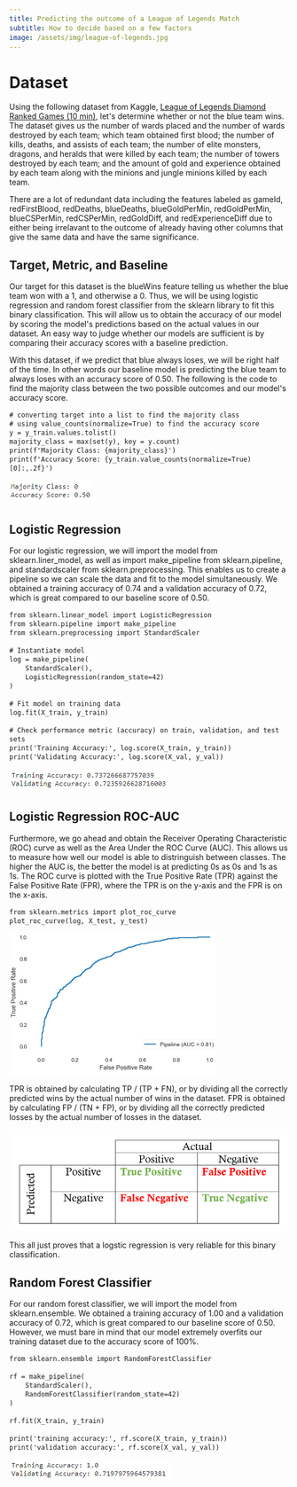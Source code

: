 ```yaml
---
title: Predicting the outcome of a League of Legends Match
subtitle: How to decide based on a few factors
image: /assets/img/league-of-legends.jpg
---
```


# Dataset
Using the following dataset from Kaggle, [League of Legends Diamond Ranked Games (10 min)](https://www.kaggle.com/bobbyscience/league-of-legends-diamond-ranked-games-10-min), let's determine whether or not the blue team wins. The dataset gives us the number of wards placed and the number of wards destroyed by each team; which team obtained first blood; the number of kills, deaths, and assists of each team; the number of elite monsters, dragons, and heralds that were killed by each team; the number of towers destroyed by each team; and the amount of gold and experience obtained by each team along with the minions and jungle minions killed by each team.

There are a lot of redundant data including the features labeled as gameId, redFirstBlood, redDeaths, blueDeaths, blueGoldPerMin, redGoldPerMin, blueCSPerMin, redCSPerMin, redGoldDiff, and redExperienceDiff due to either being irrelavant to the outcome of already having other columns that give the same data and have the same significance.

## Target, Metric, and Baseline
Our target for this dataset is the blueWins feature telling us whether the blue team won with a 1, and otherwise a 0. Thus, we will be using logistic regression and random forest classifier from the sklearn library to fit this binary classification. This will allow us to obtain the accuracy of our model by scoring the model's predictions based on the actual values in our dataset. An easy way to judge whether our models are sufficient is by comparing their accuracy scores with a baseline prediction.

With this dataset, if we predict that blue always loses, we will be right half of the time. In other words our baseline model is predicting the blue team to always loses with an accuracy score of 0.50. The following is the code to find the majority class between the two possible outcomes and our model's accuracy score.
 
    # converting target into a list to find the majority class
    # using value_counts(normalize=True) to find the accuracy score
    y = y_train.values.tolist()
    majority_class = max(set(y), key = y.count)
    print(f'Majority Class: {majority_class}')
    print(f'Accuracy Score: {y_train.value_counts(normalize=True)[0]:,.2f}')

![League of Legends Majority Class and Its Accuracy Score](/assets/img/league-majority.png)

## Logistic Regression
For our logistic regression, we will import the model from sklearn.liner_model, as well as import make_pipeline from sklearn.pipeline, and standardscaler from sklearn.preprocessing. This enables us to create a pipeline so we can scale the data and fit to the model simultaneously. We obtained a training accuracy of 0.74 and a validation accuracy of 0.72, which is great compared to our baseline score of 0.50.

    from sklearn.linear_model import LogisticRegression
    from sklearn.pipeline import make_pipeline
    from sklearn.preprocessing import StandardScaler

    # Instantiate model
    log = make_pipeline(
        StandardScaler(),
        LogisticRegression(random_state=42)
    )

    # Fit model on training data
    log.fit(X_train, y_train)

    # Check performance metric (accuracy) on train, validation, and test sets
    print('Training Accuracy:', log.score(X_train, y_train))
    print('Validating Accuracy:', log.score(X_val, y_val))

![Logistic Regression Accuracy Scores](/assets/img/log-score.png)

## Logistic Regression ROC-AUC
Furthermore, we go ahead and obtain the Receiver Operating Characteristic (ROC) curve as well as the Area Under the ROC Curve (AUC). This allows us to measure how well our model is able to distringuish between classes. The higher the AUC is, the better the model is at predicting 0s as 0s and 1s as 1s. The ROC curve is plotted with the True Positive Rate (TPR) against the False Positive Rate (FPR), where the TPR is on the y-axis and the FPR is on the x-axis. 

    from sklearn.metrics import plot_roc_curve
    plot_roc_curve(log, X_test, y_test)

![Logistic Regression ROC Curve](/assets/img/log-roc-curve.png)

TPR is obtained by calculating TP / (TP + FN), or by dividing all the correctly predicted wins by the actual number of wins in the dataset. FPR is obtained by calculating FP / (TN + FP), or by dividing all the correctly predicted losses by the actual number of losses in the dataset.

![Actual Values Against Predicted Values](/assets/img/actual-predicted.png)

This all just proves that a logstic regression is very reliable for this binary classification.

## Random Forest Classifier
For our random forest classifier, we will import the model from sklearn.ensemble. We obtained a training accuracy of 1.00 and a validation accuracy of 0.72, which is great compared to our baseline score of 0.50. However, we must bare in mind that our model extremely overfits our training dataset due to the accuracy score of 100%.

    from sklearn.ensemble import RandomForestClassifier

    rf = make_pipeline(
        StandardScaler(),
        RandomForestClassifier(random_state=42)
    )

    rf.fit(X_train, y_train)

    print('training accuracy:', rf.score(X_train, y_train))
    print('validation accuracy:', rf.score(X_val, y_val))

![Random Forest Accuracy Scores](/assets/img/rf-score.png)